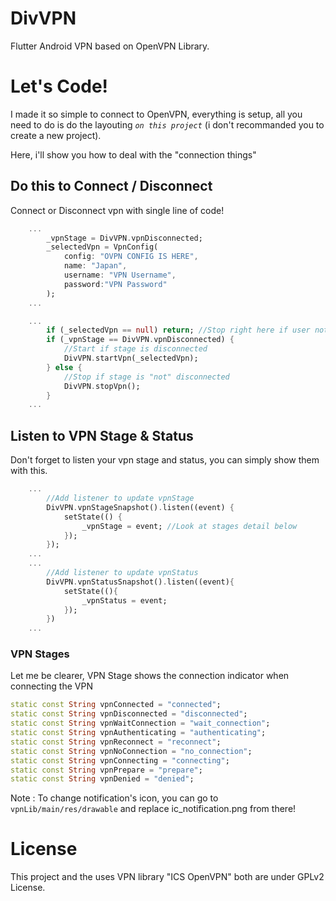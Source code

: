 # DivVPN
Flutter Android VPN based on OpenVPN Library.

# Let's Code!
I made it so simple to connect to OpenVPN, everything is setup, all you need to do is do the layouting *`on this project`* (i don't recommanded you to create a new project).

Here, i'll show you how to deal with the "connection things"

## Do this to Connect / Disconnect
Connect or Disconnect vpn with single line of code!
```dart 
    ...
        _vpnStage = DivVPN.vpnDisconnected;
        _selectedVpn = VpnConfig(
            config: "OVPN CONFIG IS HERE", 
            name: "Japan", 
            username: "VPN Username", 
            password:"VPN Password"
        );
    ...

    ...
        if (_selectedVpn == null) return; //Stop right here if user not select a vpn
        if (_vpnStage == DivVPN.vpnDisconnected) {
            //Start if stage is disconnected
            DivVPN.startVpn(_selectedVpn);
        } else {
            //Stop if stage is "not" disconnected
            DivVPN.stopVpn();
        }
    ...
```

## Listen to VPN Stage & Status
Don't forget to listen your vpn stage and status, you can simply show them with this.
```dart
    ...
        //Add listener to update vpnStage
        DivVPN.vpnStageSnapshot().listen((event) {
            setState(() {
                _vpnStage = event; //Look at stages detail below
            });
        });
    ... 
    ...
        //Add listener to update vpnStatus
        DivVPN.vpnStatusSnapshot().listen((event){
            setState((){ 
                _vpnStatus = event;
            });
        })
    ... 
```

### VPN Stages
Let me be clearer, VPN Stage shows the connection indicator when connecting the VPN
```dart
static const String vpnConnected = "connected";
static const String vpnDisconnected = "disconnected";
static const String vpnWaitConnection = "wait_connection";
static const String vpnAuthenticating = "authenticating";
static const String vpnReconnect = "reconnect";
static const String vpnNoConnection = "no_connection";
static const String vpnConnecting = "connecting";
static const String vpnPrepare = "prepare";
static const String vpnDenied = "denied";
```

Note : To change notification's icon, you can go to `vpnLib/main/res/drawable` and replace ic_notification.png from there!

# License
This project and the uses VPN library "ICS OpenVPN" both are under GPLv2 License.
